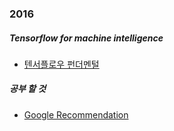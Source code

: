 ### 2016
##### Tensorflow for machine intelligence
* [텐서플로우 펀더멘털](https://www.evernote.com/shard/s29/sh/3b83f498-3549-48c4-9a40-5119a58c2788/295769c108025ccdf29e7b74b017105c)


##### 공부 할 것
* [Google Recommendation](https://www.google.com/about/careers/students/guide-to-technical-development.html)
